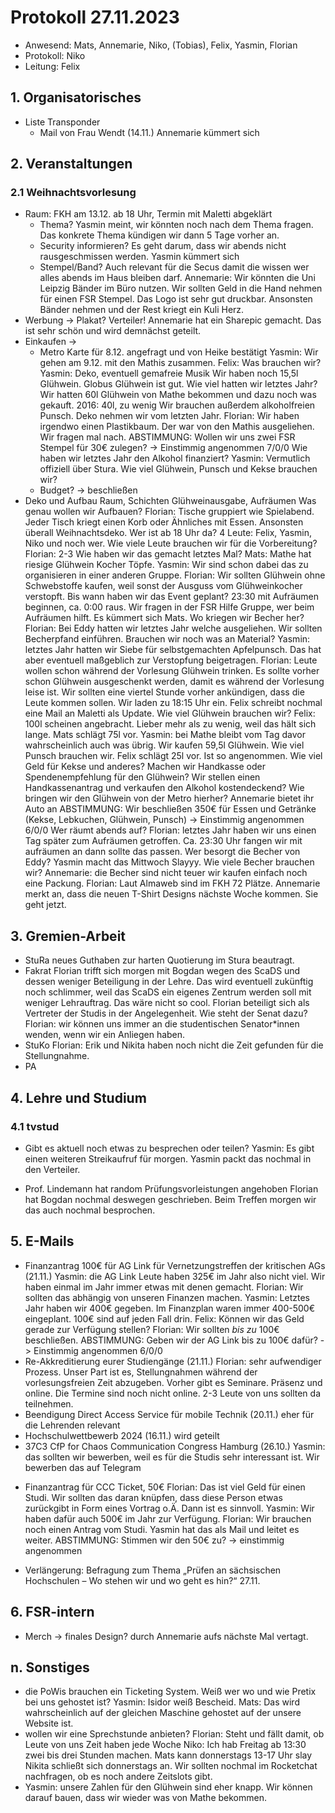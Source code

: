 ---
---

# Protokoll 27.11.2023

- Anwesend: Mats, Annemarie, Niko, (Tobias), Felix, Yasmin, Florian
- Protokoll: Niko
- Leitung: Felix

## 1. Organisatorisches

- Liste Transponder
  - Mail von Frau Wendt (14.11.)
    Annemarie kümmert sich

## 2. Veranstaltungen

### 2.1 Weihnachtsvorlesung

- Raum: FKH am 13.12. ab 18 Uhr, Termin mit Maletti abgeklärt
  - Thema?
    Yasmin meint, wir könnten noch nach dem Thema fragen. Das konkrete Thema kündigen wir dann 5 Tage vorher an.
  * Security informieren?
    Es geht darum, dass wir abends nicht rausgeschmissen werden. Yasmin kümmert sich
  * Stempel/Band?
    Auch relevant für die Secus damit die wissen wer alles abends im Haus bleiben darf.
    Annemarie: Wir könnten die Uni Leipzig Bänder im Büro nutzen. Wir sollten Geld in die Hand nehmen für einen FSR Stempel. Das Logo ist sehr gut druckbar. Ansonsten Bänder nehmen und der Rest kriegt ein Kuli Herz.
- Werbung -> Plakat? Verteiler!
  Annemarie hat ein Sharepic gemacht. Das ist sehr schön und wird demnächst geteilt.
- Einkaufen ->
  - Metro Karte für 8.12. angefragt und von Heike bestätigt
    Yasmin: Wir gehen am 9.12. mit den Mathis zusammen.
    Felix: Was brauchen wir?
    Yasmin: Deko, eventuell gemafreie Musik
    Wir haben noch 15,5l Glühwein. Globus Glühwein ist gut.
    Wie viel hatten wir letztes Jahr? Wir hatten 60l Glühwein von Mathe bekommen und dazu noch was gekauft.
    2016: 40l, zu wenig
    Wir brauchen außerdem alkoholfreien Punsch.
    Deko nehmen wir vom letzten Jahr.
    Florian: Wir haben irgendwo einen Plastikbaum. Der war von den Mathis ausgeliehen. Wir fragen mal nach.
    ABSTIMMUNG: Wollen wir uns zwei FSR Stempel für 30€ zulegen?
    -> Einstimmig angenommen 7/0/0
    Wie haben wir letztes Jahr den Alkohol finanziert?
    Yasmin: Vermutlich offiziell über Stura.
    Wie viel Glühwein, Punsch und Kekse brauchen wir?
  - Budget? -> beschließen
- Deko und Aufbau Raum, Schichten Glühweinausgabe, Aufräumen
  Was genau wollen wir Aufbauen?
  Florian: Tische gruppiert wie Spielabend. Jeder Tisch kriegt einen Korb oder Ähnliches mit Essen. Ansonsten überall Weihnachtsdeko.
  Wer ist ab 18 Uhr da? 4 Leute: Felix, Yasmin, Niko und noch wer.
  Wie viele Leute brauchen wir für die Vorbereitung?
  Florian: 2-3
  Wie haben wir das gemacht letztes Mal?
  Mats: Mathe hat riesige Glühwein Kocher Töpfe.
  Yasmin: Wir sind schon dabei das zu organisieren in einer anderen Gruppe.
  Florian: Wir sollten Glühwein ohne Schwebstoffe kaufen, weil sonst der Ausguss vom Glühweinkocher verstopft.
  Bis wann haben wir das Event geplant?
  23:30 mit Aufräumen beginnen, ca. 0:00 raus.
  Wir fragen in der FSR Hilfe Gruppe, wer beim Aufräumen hilft. Es kümmert sich Mats.
  Wo kriegen wir Becher her?
  Florian: Bei Eddy hatten wir letztes Jahr welche ausgeliehen.
  Wir sollten Becherpfand einführen.
  Brauchen wir noch was an Material?
  Yasmin: letztes Jahr hatten wir Siebe für selbstgemachten Apfelpunsch. Das hat aber eventuell maßgeblich zur Verstopfung beigetragen.
  Florian: Leute wollen schon während der Vorlesung Glühwein trinken. Es sollte vorher schon Glühwein ausgeschenkt werden, damit es während der Vorlesung leise ist. Wir sollten eine viertel Stunde vorher ankündigen, dass die Leute kommen sollen. Wir laden zu 18:15 Uhr ein.
  Felix schreibt nochmal eine Mail an Maletti als Update.
  Wie viel Glühwein brauchen wir?
  Felix: 100l scheinen angebracht. Lieber mehr als zu wenig, weil das hält sich lange.
  Mats schlägt 75l vor.
  Yasmin: bei Mathe bleibt vom Tag davor wahrscheinlich auch was übrig.
  Wir kaufen 59,5l Glühwein.
  Wie viel Punsch brauchen wir.
  Felix schlägt 25l vor. Ist so angenommen.
  Wie viel Geld für Kekse und anderes?
  Machen wir Handkasse oder Spendenempfehlung für den Glühwein?
  Wir stellen einen Handkassenantrag und verkaufen den Alkohol kostendeckend?
  Wie bringen wir den Glühwein von der Metro hierher?
  Annemarie bietet ihr Auto an
  ABSTIMMUNG: Wir beschließen 350€ für Essen und Getränke (Kekse, Lebkuchen, Glühwein, Punsch)
  -> Einstimmig angenommen 6/0/0
  Wer räumt abends auf?
  Florian: letztes Jahr haben wir uns einen Tag später zum Aufräumen getroffen.
  Ca. 23:30 Uhr fangen wir mit aufräumen an dann sollte das passen.
  Wer besorgt die Becher von Eddy?
  Yasmin macht das Mittwoch Slayyy.
  Wie viele Becher brauchen wir?
  Annemarie: die Becher sind nicht teuer wir kaufen einfach noch eine Packung.
  Florian: Laut Almaweb sind im FKH 72 Plätze.
  Annemarie merkt an, dass die neuen T-Shirt Designs nächste Woche kommen. Sie geht jetzt.

## 3. Gremien-Arbeit

- StuRa
  neues Guthaben zur harten Quotierung im Stura beautragt.
- Fakrat
  Florian trifft sich morgen mit Bogdan wegen des ScaDS und dessen weniger Beteiligung in der Lehre. Das wird eventuell zukünftig noch schlimmer, weil das ScaDS ein eigenes Zentrum werden soll mit weniger Lehrauftrag.
  Das wäre nicht so cool. Florian beteiligt sich als Vertreter der Studis in der Angelegenheit.
  Wie steht der Senat dazu?
  Florian: wir können uns immer an die studentischen Senator\*innen wenden, wenn wir ein Anliegen haben.
- StuKo
  Florian: Erik und Nikita haben noch nicht die Zeit gefunden für die Stellungnahme.
- PA

## 4. Lehre und Studium

### 4.1 tvstud

- Gibt es aktuell noch etwas zu besprechen oder teilen?
  Yasmin: Es gibt einen weiteren Streikaufruf für morgen. Yasmin packt das nochmal in den Verteiler.

* Prof. Lindemann hat random Prüfungsvorleistungen angehoben
  Florian hat Bogdan nochmal deswegen geschrieben. Beim Treffen morgen wir das auch nochmal besprochen.

## 5. E-Mails

- Finanzantrag 100€ für AG Link für Vernetzungstreffen der kritischen AGs (21.11.)
  Yasmin: die AG Link Leute haben 325€ im Jahr also nicht viel. Wir haben einmal im Jahr immer etwas mit denen gemacht.
  Florian: Wir sollten das abhängig von unseren Finanzen machen.
  Yasmin: Letztes Jahr haben wir 400€ gegeben. Im Finanzplan waren immer 400-500€ eingeplant. 100€ sind auf jeden Fall drin.
  Felix: Können wir das Geld gerade zur Verfügung stellen?
  Florian: Wir sollten _bis zu_ 100€ beschließen.
  ABSTIMMUNG: Geben wir der AG Link bis zu 100€ dafür?
  -> Einstimmig angenommen 6/0/0
- Re-Akkreditierung eurer Studiengänge (21.11.)
  Florian: sehr aufwendiger Prozess. Unser Part ist es, Stellungnahmen während der vorlesungsfreien Zeit abzugeben. Vorher gibt es Seminare. Präsenz und online. Die Termine sind noch nicht online. 2-3 Leute von uns sollten da teilnehmen.
- Beendigung Direct Access Service für mobile Technik (20.11.)
  eher für die Lehrenden relevant
- Hochschulwettbewerb 2024 (16.11.)
  wird geteilt
- 37C3 CfP for Chaos Communication Congress Hamburg (26.10.)
  Yasmin: das sollten wir bewerben, weil es für die Studis sehr interessant ist.
  Wir bewerben das auf Telegram

* Finanzantrag für CCC Ticket, 50€
  Florian: Das ist viel Geld für einen Studi. Wir sollten das daran knüpfen, dass diese Person etwas zurückgibt in Form eines Vortrag o.Ä. Dann ist es sinnvoll.
  Yasmin: Wir haben dafür auch 500€ im Jahr zur Verfügung.
  Florian: Wir brauchen noch einen Antrag vom Studi.
  Yasmin hat das als Mail und leitet es weiter.
  ABSTIMMUNG: Stimmen wir den 50€ zu?
  -> einstimmig angenommen

- Verlängerung: Befragung zum Thema „Prüfen an sächsischen Hochschulen – Wo stehen wir und wo geht es hin?“ 27.11.

## 6. FSR-intern

- Merch -> finales Design?
  durch Annemarie aufs nächste Mal vertagt.

## n. Sonstiges

- die PoWis brauchen ein Ticketing System. Weiß wer wo und wie Pretix bei uns gehostet ist?
  Yasmin: Isidor weiß Bescheid.
  Mats: Das wird wahrscheinlich auf der gleichen Maschine gehostet auf der unsere Website ist.
- wollen wir eine Sprechstunde anbieten?
  Florian: Steht und fällt damit, ob Leute von uns Zeit haben jede Woche
  Niko: Ich hab Freitag ab 13:30 zwei bis drei Stunden machen.
  Mats kann donnerstags 13-17 Uhr slay
  Nikita schließt sich donnerstags an.
  Wir sollten nochmal im Rocketchat nachfragen, ob es noch andere Zeitslots gibt.
- Yasmin: unsere Zahlen für den Glühwein sind eher knapp. Wir können darauf bauen, dass wir wieder was von Mathe bekommen.
